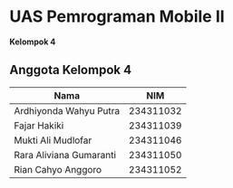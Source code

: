 # **UAS Pemrograman Mobile II**
**Kelompok 4**

##  Anggota Kelompok 4

| Nama                    | NIM       |
| ----------------------- | --------- |
| Ardhiyonda Wahyu Putra  | 234311032 |
| Fajar Hakiki            | 234311039 |
| Mukti Ali Mudlofar      | 234311046 |
| Rara Aliviana Gumaranti | 234311050 |
| Rian Cahyo Anggoro      | 234311052 |
